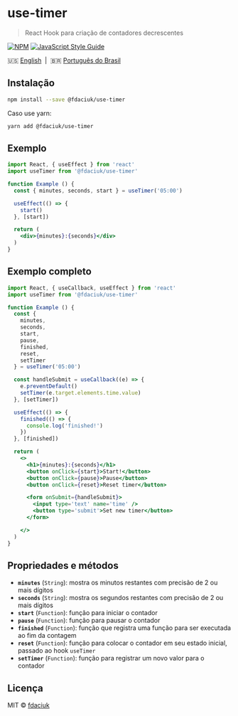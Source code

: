 # use-timer

> React Hook para criação de contadores decrescentes

[![NPM](https://img.shields.io/npm/v/@fdaciuk/use-timer.svg)](https://www.npmjs.com/package/@fdaciuk/use-timer) [![JavaScript Style Guide](https://img.shields.io/badge/code_style-standard-brightgreen.svg)](https://standardjs.com)

:us: [English][en-docs]&nbsp;&nbsp;|&nbsp;&nbsp;:brazil: [Português do Brasil][pt-br-docs]

## Instalação

```bash
npm install --save @fdaciuk/use-timer
```

Caso use yarn:

```bash
yarn add @fdaciuk/use-timer
```

## Exemplo

```jsx
import React, { useEffect } from 'react'
import useTimer from '@fdaciuk/use-timer'

function Example () {
  const { minutes, seconds, start } = useTimer('05:00')

  useEffect(() => {
    start()
  }, [start])

  return (
    <div>{minutes}:{seconds}</div>
  )
}
```

## Exemplo completo

```jsx
import React, { useCallback, useEffect } from 'react'
import useTimer from '@fdaciuk/use-timer'

function Example () {
  const {
    minutes,
    seconds,
    start,
    pause,
    finished,
    reset,
    setTimer
  } = useTimer('05:00')

  const handleSubmit = useCallback((e) => {
    e.preventDefault()
    setTimer(e.target.elements.time.value)
  }, [setTimer])

  useEffect(() => {
    finished(() => {
      console.log('finished!')
    })
  }, [finished])

  return (
    <>
      <h1>{minutes}:{seconds}</h1>
      <button onClick={start}>Start!</button>
      <button onClick={pause}>Pause</button>
      <button onClick={reset}>Reset timer</button>

      <form onSubmit={handleSubmit}>
        <input type='text' name='time' />
        <button type='submit'>Set new timer</button>
      </form>

    </>
  )
}
```

## Propriedades e métodos

- **`minutes`** (`String`): mostra os minutos restantes com precisão de 2 ou mais dígitos
- **`seconds`** (`String`): mostra os segundos restantes com precisão de 2 ou mais dígitos
- **`start`** (`Function`): função para iniciar o contador
- **`pause`** (`Function`): função para pausar o contador
- **`finished`** (`Function`): função que registra uma função para ser executada ao fim da contagem
- **`reset`** (`Function`): função para colocar o contador em seu estado inicial, passado ao hook `useTimer`
- **`setTimer`** (`Function`): função para registrar um novo valor para o contador

## Licença

MIT © [fdaciuk](https://github.com/fdaciuk)

[en-docs]: /README.md
[pt-br-docs]: /docs/pt-br.md
